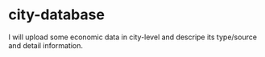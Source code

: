 # city-database

I will upload some economic data in city-level and 
descripe its type/source and detail information. 
